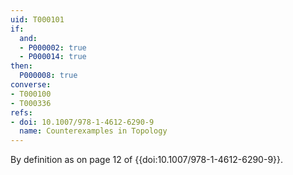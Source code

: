 ```yaml
---
uid: T000101
if:
  and:
  - P000002: true
  - P000014: true
then:
  P000008: true
converse:
- T000100
- T000336
refs:
- doi: 10.1007/978-1-4612-6290-9
  name: Counterexamples in Topology
---
```


By definition as on page 12 of {{doi:10.1007/978-1-4612-6290-9}}.
